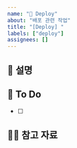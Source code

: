 ```yaml
---
name: "🚀 Deploy"
about: "배포 관련 작업"
title: "[Deploy] "
labels: ["deploy"]
assignees: []
---
```


## 📄 설명
<!--이번 배포에 포함된 내용을 간단히 설명해주세요. (어떤 기능이 포함되었고, 어떤 변경사항이 있는지 등) -->

## 📝 To Do
<!-- 배포 전 확인해야 할 항목을 체크박스로 작성해주세요. -->
- [ ] 

## 🙋🏻 참고 자료
<!--배포 시 유의해야 할 점이나 참고 자료가 있다면 적어주세요. -->
